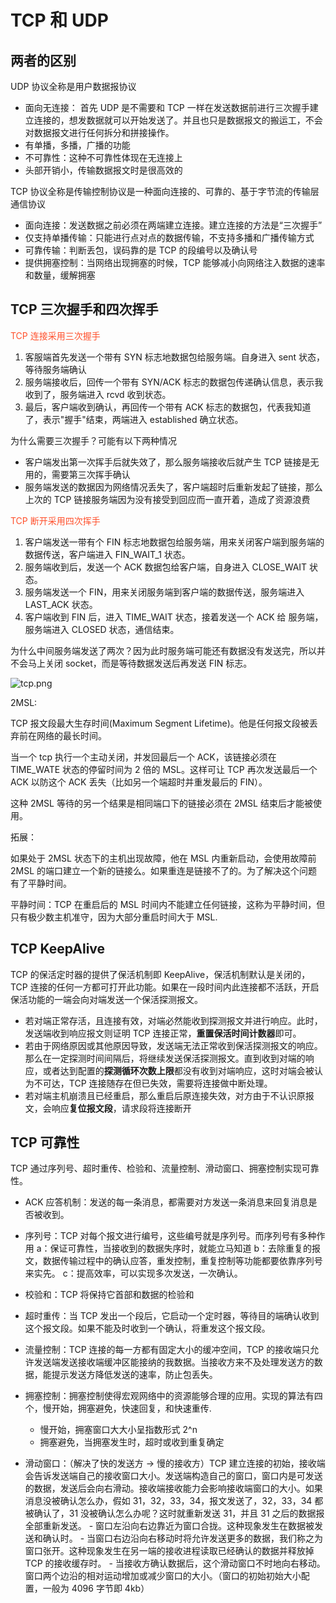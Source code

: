 # TCP 和 UDP

## 两者的区别

UDP 协议全称是用户数据报协议

- 面向无连接： 首先 UDP 是不需要和 TCP 一样在发送数据前进行三次握手建立连接的，想发数据就可以开始发送了。并且也只是数据报文的搬运工，不会对数据报文进行任何拆分和拼接操作。
- 有单播，多播，广播的功能
- 不可靠性：这种不可靠性体现在无连接上
- 头部开销小，传输数据报文时是很高效的

TCP 协议全称是传输控制协议是一种面向连接的、可靠的、基于字节流的传输层通信协议

- 面向连接：发送数据之前必须在两端建立连接。建立连接的方法是“三次握手”
- 仅支持单播传输：只能进行点对点的数据传输，不支持多播和广播传输方式
- 可靠传输：判断丢包，误码靠的是 TCP 的段编号以及确认号
- 提供拥塞控制：当网络出现拥塞的时候，TCP 能够减小向网络注入数据的速率和数量，缓解拥塞

## TCP 三次握手和四次挥手

<font color=#ff502c>TCP 连接采用三次握手</font>

1. 客服端首先发送一个带有 SYN 标志地数据包给服务端。自身进入 sent 状态，等待服务端确认
2. 服务端接收后，回传一个带有 SYN/ACK 标志的数据包传递确认信息，表示我收到了，服务端进入 rcvd 收到状态。
3. 最后，客户端收到确认，再回传一个带有 ACK 标志的数据包，代表我知道了，表示"握手"结束，两端进入 established 确立状态。

为什么需要三次握手？可能有以下两种情况

- 客户端发出第一次挥手后就失效了，那么服务端接收后就产生 TCP 链接是无用的，需要第三次挥手确认
- 服务端发送的数据因为网络情况丢失了，客户端超时后重新发起了链接，那么上次的 TCP 链接服务端因为没有接受到回应而一直开着，造成了资源浪费

<font color=#ff502c>TCP 断开采用四次挥手</font>

1. 客户端发送一带有个 FIN 标志地数据包给服务端，用来关闭客户端到服务端的数据传送，客户端进入 FIN_WAIT_1 状态。
2. 服务端收到后，发送一个 ACK 数据包给客户端，自身进入 CLOSE_WAIT 状态。
3. 服务端发送一个 FIN，用来关闭服务端到客户端的数据传送，服务端进入 LAST_ACK 状态。
4. 客户端收到 FIN 后，进入 TIME_WAIT 状态，接着发送一个 ACK 给 服务端，服务端进入 CLOSED 状态，通信结束。

为什么中间服务端发送了两次？因为此时服务端可能还有数据没有发送完，所以并不会马上关闭 socket，而是等待数据发送后再发送 FIN 标志。

![tcp.png](https://note.youdao.com/yws/res/20203/WEBRESOURCE609ff24a035aba2470318f3d6b71bd08)

2MSL:

TCP 报文段最大生存时间(Maximum Segment Lifetime)。他是任何报文段被丢弃前在网络的最长时间。

当一个 tcp 执行一个主动关闭，并发回最后一个 ACK，该链接必须在 TIME_WATE 状态的停留时间为 2 倍的 MSL。这样可让 TCP 再次发送最后一个 ACK 以防这个 ACK 丢失（比如另一个端超时并重发最后的 FIN）。

这种 2MSL 等待的另一个结果是相同端口下的链接必须在 2MSL 结束后才能被使用。

拓展：

如果处于 2MSL 状态下的主机出现故障，他在 MSL 内重新启动，会使用故障前 2MSL 的端口建立一个新的链接么。如果重连是链接不了的。为了解决这个问题有了平静时间。

平静时间：TCP 在重启后的 MSL 时间内不能建立任何链接，这称为平静时间，但只有极少数主机准守，因为大部分重启时间大于 MSL.

## TCP KeepAlive

TCP 的保活定时器的提供了保活机制即 KeepAlive，保活机制默认是关闭的，TCP 连接的任何一方都可打开此功能。如果在一段时间内此连接都不活跃，开启保活功能的一端会向对端发送一个保活探测报文。

- 若对端正常存活，且连接有效，对端必然能收到探测报文并进行响应。此时，发送端收到响应报文则证明 TCP 连接正常，**重置保活时间计数器**即可。
- 若由于网络原因或其他原因导致，发送端无法正常收到保活探测报文的响应。那么在一定探测时间间隔后，将继续发送保活探测报文。直到收到对端的响应，或者达到配置的**探测循环次数上限**都没有收到对端响应，这时对端会被认为不可达，TCP 连接随存在但已失效，需要将连接做中断处理。
- 若对端主机崩溃且已经重启，那么重启后原连接失效，对方由于不认识原报文，会响应**复位报文段**，请求段将连接断开

## TCP 可靠性

TCP 通过序列号、超时重传、检验和、流量控制、滑动窗口、拥塞控制实现可靠性。

- ACK 应答机制：发送的每一条消息，都需要对方发送一条消息来回复消息是否被收到。

- 序列号：TCP 对每个报文进行编号，这些编号就是序列号。而序列号有多种作用 a：保证可靠性，当接收到的数据失序时，就能立马知道 b：去除重复的报文，数据传输过程中的确认应答，重发控制，重复控制等功能都要依靠序列号来实先。 c：提高效率，可以实现多次发送，一次确认。

- 校验和：TCP 将保持它首部和数据的检验和

- 超时重传：当 TCP 发出一个段后，它启动一个定时器，等待目的端确认收到这个报文段。如果不能及时收到一个确认，将重发这个报文段。

- 流量控制：TCP 连接的每一方都有固定大小的缓冲空间，TCP 的接收端只允许发送端发送接收端缓冲区能接纳的我数据。当接收方来不及处理发送方的数据，能提示发送方降低发送的速率，防止包丢失。

- 拥塞控制：拥塞控制使得宏观网络中的资源能够合理的应用。实现的算法有四个，慢开始，拥塞避免，快速回复，和快速重传.

  - 慢开始，拥塞窗口大大小呈指数形式 2^n
  - 拥塞避免，当拥塞发生时，超时或收到重复确定

- 滑动窗口：（解决了快的发送方 -> 慢的接收方）TCP 建立连接的初始，接收端会告诉发送端自己的接收窗口大小。发送端构造自己的窗口，窗口内是可发送的数据，发送后会向右滑动。接收端接收能力会影响接收端窗口的大小。如果消息没被确认怎么办，假如 31，32，33，34，报文发送了，32，33，34 都被确认了，31 没被确认怎么办呢？这时就重新发送 31，并且 31 之后的数据报全部重新发送。 - 窗口左沿向右边靠近为窗口合拢。这种现象发生在数据被发送和确认时。 - 当窗口右边沿向右移动时将允许发送更多的数据，我们称之为窗口张开。这种现象发生在另一端的接收进程读取已经确认的数据并释放掉 TCP 的接收缓存时。 - 当接收方确认数据后，这个滑动窗口不时地向右移动。窗口两个边沿的相对运动增加或减少窗口的大小。（窗口的初始初始大小配置，一般为 4096 字节即 4kb）
